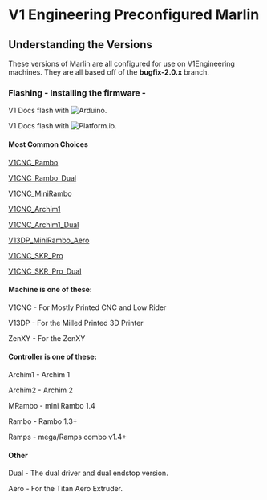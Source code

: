 # V1 Engineering Preconfigured Marlin

## Understanding the Versions

These versions of Marlin are all configured for use on V1Engineering machines. They are all based
off of the **bugfix-2.0.x** branch.

### Flashing - Installing the firmware -

V1 Docs flash with ![Arduino](https://docs.v1engineering.com/electronics/marlin-firmware/).

V1 Docs flash with ![Platform.io](https://docs.v1engineering.com/learn/platformio/).

#### Most Common Choices

[V1CNC_Rambo](https://github.com/Allted/Marlin/tree/V1CNC_Rambo)

[V1CNC_Rambo_Dual](https://github.com/Allted/Marlin/tree/V1CNC_Rambo_Dual)

[V1CNC_MiniRambo](https://github.com/Allted/Marlin/tree/V1CNC_MiniRambo)

[V1CNC_Archim1](https://github.com/Allted/Marlin/tree/V1CNC_Archim1)

[V1CNC_Archim1_Dual](https://github.com/Allted/Marlin/tree/V1CNC_Archim1_Dual)

[V13DP_MiniRambo_Aero](https://github.com/Allted/Marlin/tree/V13DP_MiniRambo_Aero)

[V1CNC_SKR_Pro](https://github.com/Allted/Marlin/tree/V1CNC_SKR_Pro)

[V1CNC_SKR_Pro_Dual](https://github.com/Allted/Marlin/tree/V1CNC_SKR_Pro_Dual)

#### Machine is one of these:

V1CNC - For Mostly Printed CNC and Low Rider

V13DP - For the Milled Printed 3D Printer

ZenXY - For the ZenXY

#### Controller is one of these:

Archim1 - Archim 1

Archim2 - Archim 2

MRambo - mini Rambo 1.4

Rambo - Rambo 1.3+

Ramps - mega/Ramps combo v1.4+

#### Other

Dual - The dual driver and dual endstop version.

Aero - For the Titan Aero Extruder.

